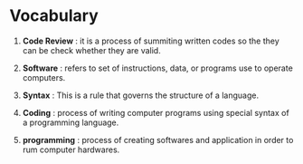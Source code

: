 # Vocabulary

1. **Code Review** : it is a process of summiting written codes so the they can be check whether they are valid.
  
2. **Software** : refers to set of instructions, data, or programs use to operate computers.

3. **Syntax** : This is a rule that governs the structure of a language.

4. **Coding** : process of writing computer programs using special syntax of a programming language.

5. **programming** :  process of creating softwares and application in order to rum computer hardwares. 
  
  